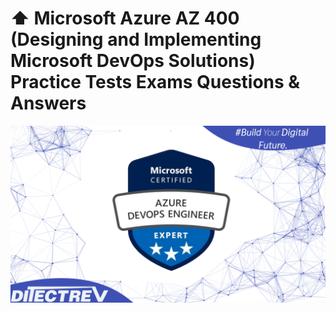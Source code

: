 # ⬆️ Microsoft Azure AZ 400 (Designing and Implementing Microsoft DevOps Solutions) Practice Tests Exams Questions & Answers

![Promotional image](images/promotional.png)
